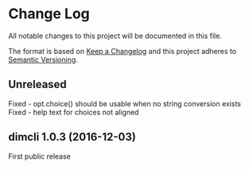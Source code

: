 ﻿# Change Log
All notable changes to this project will be documented in this file.

The format is based on [Keep a Changelog](http://keepachangelog.com/) 
and this project adheres to [Semantic Versioning](http://semver.org/).

## Unreleased
Fixed - opt.choice() should be usable when no string conversion exists
Fixed - help text for choices not aligned

## dimcli 1.0.3 (2016-12-03)
First public release
